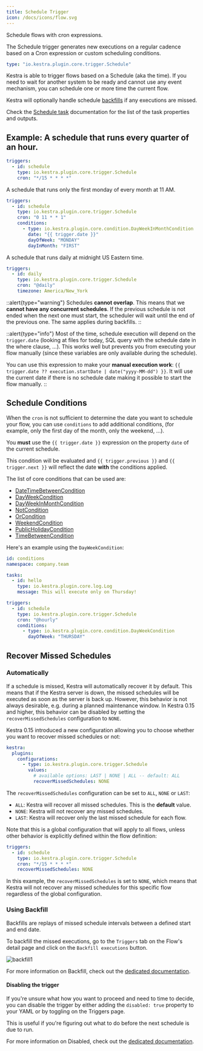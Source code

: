 ```yaml
---
title: Schedule Trigger
icon: /docs/icons/flow.svg
---
```


Schedule flows with cron expressions.

The Schedule trigger generates new executions on a regular cadence based on a Cron expression or custom scheduling conditions.

```yaml
type: "io.kestra.plugin.core.trigger.Schedule"
```

Kestra is able to trigger flows based on a Schedule (aka the time). If you need to wait for another system to be ready and cannot use any event mechanism, you can schedule one or more time the current flow.

Kestra will optionally handle schedule [backfills](/docs/concepts/backfill) if any executions are missed.

Check the [Schedule task](/plugins/core/triggers/io.kestra.plugin.core.trigger.Schedule) documentation for the list of the task properties and outputs.


## Example: A schedule that runs every quarter of an hour.

```yaml
triggers:
  - id: schedule
    type: io.kestra.plugin.core.trigger.Schedule
    cron: "*/15 * * * *"
```

A schedule that runs only the first monday of every month at 11 AM.

```yaml
triggers:
  - id: schedule
    type: io.kestra.plugin.core.trigger.Schedule
    cron: "0 11 * * 1"
    conditions:
      - type: io.kestra.plugin.core.condition.DayWeekInMonthCondition
        date: "{{ trigger.date }}"
        dayOfWeek: "MONDAY"
        dayInMonth: "FIRST"
```

A schedule that runs daily at midnight US Eastern time.

```yaml
triggers:
  - id: daily
    type: io.kestra.plugin.core.trigger.Schedule
    cron: "@daily"
    timezone: America/New_York
```

::alert{type="warning"}
Schedules **cannot overlap**. This means that we **cannot have any concurrent schedules**. If the previous schedule is not ended when the next one must start, the scheduler will wait until the end of the previous one. The same applies during backfills.
::

::alert{type="info"}
Most of the time, schedule execution will depend on the `trigger.date` (looking at files for today, SQL query with the schedule date in the where clause, ...). This works well but prevents you from executing your flow manually (since these variables are only available during the schedule).

You can use this expression to make your **manual execution work**: `{{ trigger.date ?? execution.startDate | date("yyyy-MM-dd") }}`. It will use the current date if there is no schedule date making it possible to start the flow manually.
::


## Schedule Conditions

When the `cron` is not sufficient to determine the date you want to schedule your flow, you can use `conditions` to add additional conditions, (for example, only the first day of the month, only the weekend, ...).

You **must** use the `{{ trigger.date }}` expression on the property `date` of the current schedule.

This condition will be evaluated and `{{ trigger.previous }}` and `{{ trigger.next }}` will reflect the date **with** the conditions applied.

The list of core conditions that can be used are:

 - [DateTimeBetweenCondition](/plugins/core/conditions/io.kestra.plugin.core.condition.DateTimeBetweenCondition)
 - [DayWeekCondition](/plugins/core/conditions/io.kestra.plugin.core.condition.DayWeekCondition)
 - [DayWeekInMonthCondition](/plugins/core/conditions/io.kestra.plugin.core.condition.DayWeekInMonthCondition)
 - [NotCondition](/plugins/core/conditions/io.kestra.plugin.core.condition.NotCondition)
 - [OrCondition](/plugins/core/conditions/io.kestra.plugin.core.condition.OrCondition)
 - [WeekendCondition](/plugins/core/conditions/io.kestra.plugin.core.condition.WeekendCondition)
 - [PublicHolidayCondition](/plugins/core/conditions/io.kestra.plugin.core.condition.publicholidaycondition)
 - [TimeBetweenCondition](/plugins/core/conditions/io.kestra.plugin.core.condition.timebetweencondition)

Here's an example using the `DayWeekCondition`:

```yaml
id: conditions
namespace: company.team

tasks:
  - id: hello
    type: io.kestra.plugin.core.log.Log
    message: This will execute only on Thursday!

triggers:
  - id: schedule
    type: io.kestra.plugin.core.trigger.Schedule
    cron: "@hourly"
    conditions:
      - type: io.kestra.plugin.core.condition.DayWeekCondition
        dayOfWeek: "THURSDAY"
```

## Recover Missed Schedules

### Automatically

If a schedule is missed, Kestra will automatically recover it by default. This means that if the Kestra server is down, the missed schedules will be executed as soon as the server is back up. However, this behavior is not always desirable, e.g. during a planned maintenance window. In Kestra 0.15 and higher, this behavior can be disabled by setting the `recoverMissedSchedules` configuration to `NONE`.

Kestra 0.15 introduced a new configuration allowing you to choose whether you want to recover missed schedules or not:

```yaml
kestra:
  plugins:
    configurations:
      - type: io.kestra.plugin.core.trigger.Schedule
        values:
          # available options: LAST | NONE | ALL -- default: ALL
          recoverMissedSchedules: NONE
```

The `recoverMissedSchedules` configuration can be set to `ALL`, `NONE` or `LAST`:
- `ALL`: Kestra will recover all missed schedules. This is the **default** value.
- `NONE`: Kestra will not recover any missed schedules.
- `LAST`: Kestra will recover only the last missed schedule for each flow.

Note that this is a global configuration that will apply to all flows, unless other behavior is explicitly defined within the flow definition:

```yaml
triggers:
  - id: schedule
    type: io.kestra.plugin.core.trigger.Schedule
    cron: "*/15 * * * *"
    recoverMissedSchedules: NONE
```

In this example, the `recoverMissedSchedules` is set to `NONE`, which means that Kestra will not recover any missed schedules for this specific flow regardless of the global configuration.

### Using Backfill

Backfills are replays of missed schedule intervals between a defined start and end date. 

To backfill the missed executions, go to the `Triggers` tab on the Flow's detail page and click on the `Backfill executions` button.

![backfill1](../../../workflow-components/backfill1.png) 

For more information on Backfill, check out the [dedicated documentation](../../05.concepts/08.backfill.md).

#### Disabling the trigger

If you're unsure what how you want to proceed and need to time to decide, you can disable the trigger by either adding the `disabled: true` property to your YAML or by toggling on the Triggers page.

This is useful if you're figuring out what to do before the next schedule is due to run.

For more information on Disabled, check out the [dedicated documentation](../16.disabled.md).
